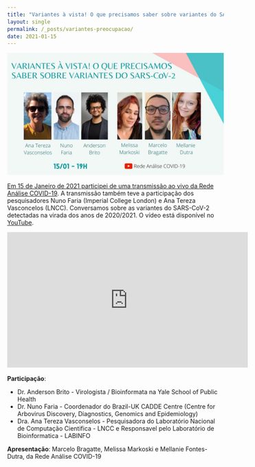 ```yaml
---
title: "Variantes à vista! O que precisamos saber sobre variantes do SARS-CoV-2?"
layout: single
permalink: /_posts/variantes-preocupacao/
date: 2021-01-15
---
```


<a href="https://andersonbrito.github.io/_posts/variantes-preocupacao/"><img src="/assets/images/covid-redeanalise2.jpg" width="700">

Em 15 de Janeiro de 2021 participei de uma transmissão ao vivo da [Rede Análise COVID-19](https://redeaanalisecovid.wordpress.com/). A transmissão também teve a participação dos pesquisadores Nuno Faria (Imperial College London) e Ana Tereza Vasconcelos (LNCC). Conversamos sobre as variantes do SARS-CoV-2 detectadas na virada dos anos de 2020/2021. O vídeo está disponível no [YouTube](https://www.youtube.com/watch?v=uYe1HpG7TN8).

<iframe width="560" height="315" src="https://www.youtube.com/embed/uYe1HpG7TN8" title="YouTube video player" frameborder="0" allow="accelerometer; autoplay; clipboard-write; encrypted-media; gyroscope; picture-in-picture" allowfullscreen></iframe>

**Participação**:
- Dr. Anderson Brito - Virologista / Bioinformata na Yale School of Public Health
- Dr. Nuno Faria - Coordenador do Brazil-UK CADDE Centre (Centre for Arbovirus Discovery, Diagnostics, Genomics and Epidemiology)
- Dra. Ana Tereza Vasconselos - Pesquisadora do Laboratório Nacional de Computação Cientifica - LNCC e Responsavel pelo Laboratório de Bioinformatica - LABINFO

**Apresentação**:
Marcelo Bragatte, Melissa Markoski e Mellanie Fontes-Dutra, da Rede Análise COVID-19
